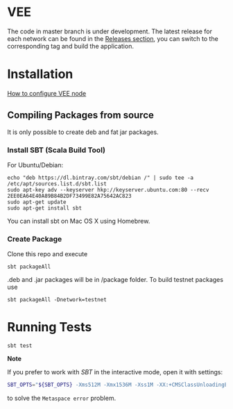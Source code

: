 # VEE 

The code in master branch is under development. The latest release for each network can be found in the [Releases section](https://github.com/VEE/releases), you can switch to the corresponding tag and build the application.

# Installation

[How to configure VEE node](https://github.com/excelsia/vee/wiki/How-to-install-VEE-testnet-node)

## Compiling Packages from source

It is only possible to create deb and fat jar packages.

### Install SBT (Scala Build Tool)

For Ubuntu/Debian:

```
echo "deb https://dl.bintray.com/sbt/debian /" | sudo tee -a /etc/apt/sources.list.d/sbt.list
sudo apt-key adv --keyserver hkp://keyserver.ubuntu.com:80 --recv 2EE0EA64E40A89B84B2DF73499E82A75642AC823
sudo apt-get update
sudo apt-get install sbt
```

You can install sbt on Mac OS X using Homebrew.

### Create Package

Clone this repo and execute

```
sbt packageAll
```

.deb and .jar packages will be in /package folder. To build testnet packages use

```
sbt packageAll -Dnetwork=testnet
```

# Running Tests

`sbt test`

**Note**

If you prefer to work with _SBT_ in the interactive mode, open it with settings:
```bash
SBT_OPTS="${SBT_OPTS} -Xms512M -Xmx1536M -Xss1M -XX:+CMSClassUnloadingEnabled" sbt
```

to solve the `Metaspace error` problem.
